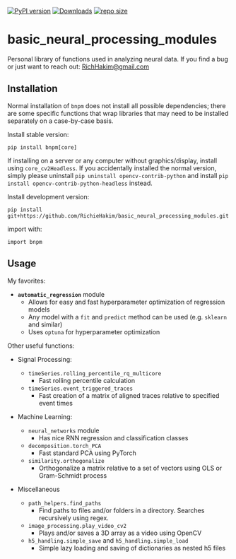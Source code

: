 [![PyPI version](https://badge.fury.io/py/bnpm.svg)](https://badge.fury.io/py/bnpm)
[![Downloads](https://pepy.tech/badge/bnpm)](https://pepy.tech/project/bnpm)
[![repo size](https://img.shields.io/github/repo-size/RichieHakim/basic_neural_processing_modules)](https://github.com/RichieHakim/basic_neural_processing_modules/)

#  basic_neural_processing_modules 
Personal library of functions used in analyzing neural data.
If you find a bug or just want to reach out: RichHakim@gmail.com

## Installation 
Normal installation of `bnpm` does not install all possible dependencies; there are some specific functions that wrap libraries that may need to be installed separately on a case-by-case basis.

Install stable version:
```
pip install bnpm[core]
```

If installing on a server or any computer without graphics/display, install using `core_cv2Headless`. If you accidentally installed the normal version, simply please uninstall `pip uninstall opencv-contrib-python` and install `pip install opencv-contrib-python-headless` instead. 


Install development version:
```
pip install git+https://github.com/RichieHakim/basic_neural_processing_modules.git
```

import with:
```
import bnpm
```


## Usage 
My favorites:
- **`automatic_regression`** module
    - Allows for easy and fast hyperparameter optimization of regression models
    - Any model with a `fit` and `predict` method can be used (e.g. `sklearn` and similar)
    - Uses `optuna` for hyperparameter optimization

Other useful functions:
- Signal Processing:
    - `timeSeries.rolling_percentile_rq_multicore`
        - Fast rolling percentile calculation
    -  `timeSeries.event_triggered_traces`
        - Fast creation of a matrix of aligned traces relative to specified event times

- Machine Learning:
    - `neural_networks` module
        - Has nice RNN regression and classification classes
    - `decomposition.torch_PCA`
        - Fast standard PCA using PyTorch
    - `similarity.orthogonalize`
        - Orthogonalize a matrix relative to a set of vectors using OLS or Gram-Schmidt process

- Miscellaneous
    - `path_helpers.find_paths`
        - Find paths to files and/or folders in a directory. Searches recursively using regex.
    - `image_processing.play_video_cv2`
        - Plays and/or saves a 3D array as a video using OpenCV
    - `h5_handling.simple_save` and `h5_handling.simple_load`
        - Simple lazy loading and saving of dictionaries as nested h5 files